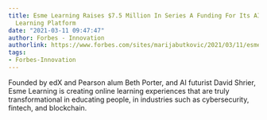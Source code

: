 ```yaml
---
title: Esme Learning Raises $7.5 Million In Series A Funding For Its AI-Enabled Digital
  Learning Platform
date: "2021-03-11 09:47:47"
author: Forbes - Innovation
authorlink: https://www.forbes.com/sites/marijabutkovic/2021/03/11/esme-learning-raises-75-million-in-series-a-funding-for-its-ai-enabled-digital-learning-platform/
tags:
- Forbes-Innovation
---
```

Founded by edX and Pearson alum Beth Porter, and AI futurist David Shrier, Esme Learning is creating online learning experiences that are truly transformational in educating people, in industries such as cybersecurity, fintech, and blockchain.